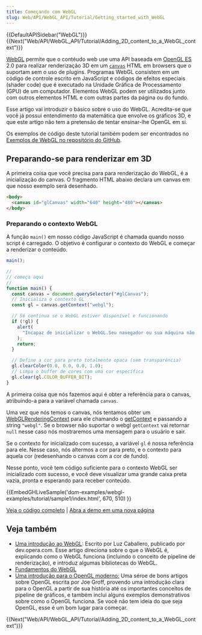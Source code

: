 ```yaml
---
title: Começando com WebGL
slug: Web/API/WebGL_API/Tutorial/Getting_started_with_WebGL
---
```


{{DefaultAPISidebar("WebGL")}}{{Next("Web/API/WebGL_API/Tutorial/Adding_2D_content_to_a_WebGL_context")}}

[WebGL](http://www.khronos.org/webgl/) permite que o contéudo web use uma API baseada em [OpenGL ES](http://www.khronos.org/opengles/) 2.0 para realizar renderização 3D em um [`canvas`](/pt-BR/docs/Web/API/Canvas_API) HTML em browsers que o suportam sem o uso de plugins. Programas WebGL consistem em um código de controle escrito em JavaScript e códigos de efeitos especiais (shader code) que é executado na Unidade Gráfica de Processamento (GPU) de um computador. Elementos WebGL podem ser utilizados junto com outros elementos HTML e com outras partes da página ou do fundo.

Esse artigo vai introduzir o básico sobre o uso do WebGL. Acredita-se que você já possui entendimento da matemática que envolve os gráficos 3D, e que este artigo não tem a pretensão de tentar ensinar-lhe OpenGL em si.

Os exemplos de código deste tutorial também podem ser encontrados no [Exemplos de WebGL no repositório do GitHub](https://github.com/mdn/webgl-examples/tree/gh-pages/tutorial).

## Preparando-se para renderizar em 3D

A primeira coisa que você precisa para para renderização do WebGL, é a inicialização do canvas. O fragmento HTML abaixo declara um canvas em que nosso exemplo será desenhado.

```html
<body>
  <canvas id="glCanvas" width="640" height="480"></canvas>
</body>
```

### Preparando o contexto WebGL

A função `main()` em nosso código JavaScript é chamada quando nosso script é carregado. O objetivo é configurar o contexto do WebGL e começar a renderizar o conteúdo.

```js
main();

//
// começa aqui
//
function main() {
  const canvas = document.querySelector("#glCanvas");
  // Inicializa o contexto GL
  const gl = canvas.getContext("webgl");

  // Só continua se o WebGL estiver disponível e funcionando
  if (!gl) {
    alert(
      "Incapaz de inicializar o WebGL.Seu navegador ou sua máquina não suporta.",
    );
    return;
  }

  // Define a cor para preto totalmente opaca (sem transparência)
  gl.clearColor(0.0, 0.0, 0.0, 1.0);
  // Limpa o buffer de cores com uma cor específica
  gl.clear(gl.COLOR_BUFFER_BIT);
}
```

A primeira coisa que nós fazemos aqui é obter a referência para o canvas, atribuindo-a para a variável chamada `canvas`.

Uma vez que nós temos o canvas, nós tentamos obter um [WebGLRenderingContext](/pt-BR/docs/Web/API/WebGLRenderingContext) para ele chamando o [getContext](/pt-BR/docs/Web/API/HTMLCanvasElement/getContext) e passando a string `"webgl"`. Se o browser não suportar o webgl `getContext` vai retornar `null` nesse caso nós mostraremos uma mensagem para o usuário e sair.

Se o contexto for inicializado com sucesso, a variável `gl` é nossa referência para ele. Nesse caso, nós altermos a cor para preto, e o contexto para aquela cor (redesenhando o canvas com a cor de fundo).

Nesse ponto, você tem código suficiente para o contexto WebGL ser inicializado com sucesso, e você deve visualizar uma grande caixa preta vazia, pronta e esperando para receber conteúdo.

{{EmbedGHLiveSample('dom-examples/webgl-examples/tutorial/sample1/index.html', 670, 510) }}

[Veja o código completo](https://github.com/mdn/dom-examples/tree/main/webgl-examples/tutorial/sample1) | [Abra a demo em uma nova página](https://mdn.github.io/dom-examples/webgl-examples/tutorial/sample1/)

## Veja também

- [Uma introdução ao WebGL](https://dev.opera.com/articles/introduction-to-webgl-part-1/): Escrito por Luz Caballero, publicado por dev.opera.com. Esse artigo direciona sobre o que o WebGL é, explicando como o WebGL funciona (incluindo o conceito de pipeline de renderização), e introduz algumas bibliotecas do WebGL.
- [Fundamentos do WebGL](http://webglfundamentals.org/)
- [Uma introdução para o OpenGL moderno:](http://duriansoftware.com/joe/An-intro-to-modern-OpenGL.-Table-of-Contents.html) Uma séroe de bons artigos sobre OpenGL escrita por Joe Groff, provendo uma introdução clara para o OpenGL a partir de sua história até os importantes conceitos de pipeline de gráficos, e também inclui alguns exemplos demonstrativos sobre como o OpenGL funciona. Se você não tem ideia do que seja OpenGL, esse é um bom lugar para começar.

{{Next("Web/API/WebGL_API/Tutorial/Adding_2D_content_to_a_WebGL_context")}}
